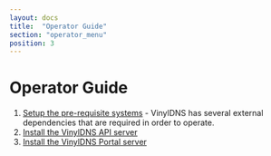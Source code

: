 ```yaml
---
layout: docs
title:  "Operator Guide"
section: "operator_menu"
position: 3
---
```


# Operator Guide

1. [Setup the pre-requisite systems](pre) - VinylDNS has several external dependencies that are required in order to operate.
2. [Install the VinylDNS API server](setup-api)
3. [Install the VinylDNS Portal server](setup-portal)
